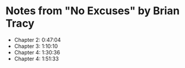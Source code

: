 # Notes from "No Excuses" by Brian Tracy

- Chapter 2: 0:47:04
- Chapter 3: 1:10:10
- Chapter 4: 1:30:36
- Chapter 4: 1:51:33
